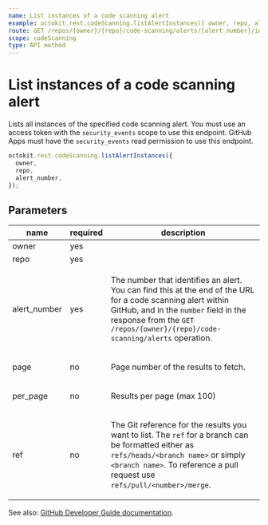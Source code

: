 ```yaml
---
name: List instances of a code scanning alert
example: octokit.rest.codeScanning.listAlertInstances({ owner, repo, alert_number })
route: GET /repos/{owner}/{repo}/code-scanning/alerts/{alert_number}/instances
scope: codeScanning
type: API method
---
```


# List instances of a code scanning alert

Lists all instances of the specified code scanning alert. You must use an access token with the `security_events` scope to use this endpoint. GitHub Apps must have the `security_events` read permission to use this endpoint.

```js
octokit.rest.codeScanning.listAlertInstances({
  owner,
  repo,
  alert_number,
});
```

## Parameters

<table>
  <thead>
    <tr>
      <th>name</th>
      <th>required</th>
      <th>description</th>
    </tr>
  </thead>
  <tbody>
    <tr><td>owner</td><td>yes</td><td>

</td></tr>
<tr><td>repo</td><td>yes</td><td>

</td></tr>
<tr><td>alert_number</td><td>yes</td><td>

The number that identifies an alert. You can find this at the end of the URL for a code scanning alert within GitHub, and in the `number` field in the response from the `GET /repos/{owner}/{repo}/code-scanning/alerts` operation.

</td></tr>
<tr><td>page</td><td>no</td><td>

Page number of the results to fetch.

</td></tr>
<tr><td>per_page</td><td>no</td><td>

Results per page (max 100)

</td></tr>
<tr><td>ref</td><td>no</td><td>

The Git reference for the results you want to list. The `ref` for a branch can be formatted either as `refs/heads/<branch name>` or simply `<branch name>`. To reference a pull request use `refs/pull/<number>/merge`.

</td></tr>
  </tbody>
</table>

See also: [GitHub Developer Guide documentation](https://docs.github.com/rest/reference/code-scanning#list-instances-of-a-code-scanning-alert).
